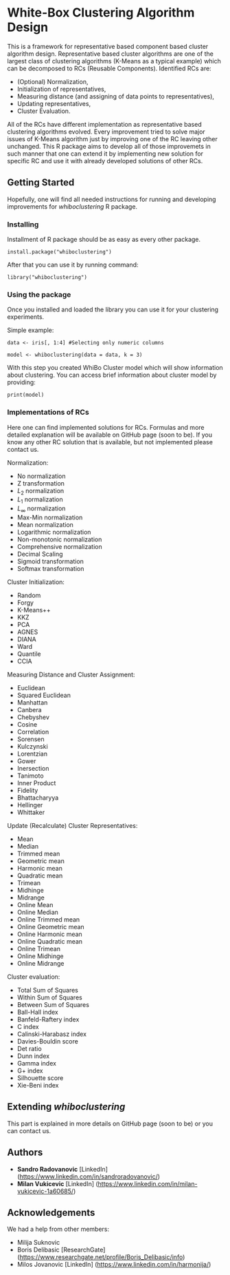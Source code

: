 # White-Box Clustering Algorithm Design

This is a framework for representative based component based cluster algorithm design. Representative based cluster algorithms are one of the largest class of clustering algorithms (K-Means as a typical example) which can be decomposed to RCs (Reusable Components). Identified RCs are:
* (Optional) Normalization,
* Initialization of representatives,
* Measuring distance (and assigning of data points to representatives),
* Updating representatives,
* Cluster Evaluation.

All of the RCs have different implementation as representative based clustering algorithms evolved. Every improvement tried to solve major issues of K-Means algorithm just by improving one of the RC leaving other unchanged. This R package aims to develop all of those improvemets in such manner that one can extend it by implementing new solution for specific RC and use it with already developed solutions of other RCs.

## Getting Started

Hopefully, one will find all needed instructions for running and developing improvements for _whiboclustering_ R package.

### Installing

Installment of R package should be as easy as every other package.

```
install.package("whiboclustering")
```

After that you can use it by running command:

```
library("whiboclustering")
```

### Using the package

Once you installed and loaded the library you can use it for your clustering experiments. 

Simple example:

```
data <- iris[, 1:4] #Selecting only numeric columns

model <- whiboclustering(data = data, k = 3)
```

With this step you created WhiBo Cluster model which will show information about clustering. You can access brief information about cluster model by providing:

```
print(model)
```

### Implementations of RCs

Here one can find implemented solutions for RCs. Formulas and more detailed explanation will be available on GitHub page (soon to be). If you know any other RC solution that is available, but not implemented please contact us.

Normalization:
* No normalization
* Z transformation
* $L_{2}$ normalization
* $L_{1}$ normalization
* $L_{\infty}$ normalization
* Max-Min normalization
* Mean normalization
* Logarithmic normalization
* Non-monotonic normalization
* Comprehensive normalization
* Decimal Scaling
* Sigmoid transformation
* Softmax transformation

Cluster Initialization:
* Random
* Forgy
* K-Means++
* KKZ
* PCA
* AGNES
* DIANA
* Ward
* Quantile
* CCIA

Measuring Distance and Cluster Assignment:
* Euclidean
* Squared Euclidean
* Manhattan
* Canbera
* Chebyshev
* Cosine
* Correlation
* Sorensen
* Kulczynski
* Lorentzian
* Gower
* Inersection
* Tanimoto
* Inner Product
* Fidelity
* Bhattacharyya
* Hellinger
* Whittaker

Update (Recalculate) Cluster Representatives:
* Mean
* Median
* Trimmed mean
* Geometric mean
* Harmonic mean
* Quadratic mean
* Trimean
* Midhinge
* Midrange
* Online Mean
* Online Median
* Online Trimmed mean
* Online Geometric mean
* Online Harmonic mean
* Online Quadratic mean
* Online Trimean
* Online Midhinge
* Online Midrange

Cluster evaluation:
* Total Sum of Squares
* Within Sum of Squares
* Between Sum of Squares
* Ball-Hall index
* Banfeld-Raftery index
* C index
* Calinski-Harabasz index
* Davies-Bouldin score
* Det ratio
* Dunn index
* Gamma index
* G+ index
* Silhouette score
* Xie-Beni index

## Extending _whiboclustering_

This part is explained in more details on GitHub page (soon to be) or you can contact us.

## Authors

* **Sandro Radovanovic** [LinkedIn] (https://www.linkedin.com/in/sandroradovanovic/)
* **Milan Vukicevic** [LinkedIn] (https://www.linkedin.com/in/milan-vukicevic-1a60685/)

## Acknowledgements

We had a help from other members:
* Milija Suknovic
* Boris Delibasic [ResearchGate] (https://www.researchgate.net/profile/Boris_Delibasic/info)
* Milos Jovanovic [LinkedIn] (https://www.linkedin.com/in/harmonija/)
